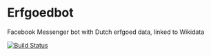 # Erfgoedbot
Facebook Messenger bot with Dutch erfgoed data, linked to Wikidata


[![Build Status](https://travis-ci.org/renevanderark/erfgoedbot.svg?branch=master)](https://travis-ci.org/renevanderark/erfgoedbot)